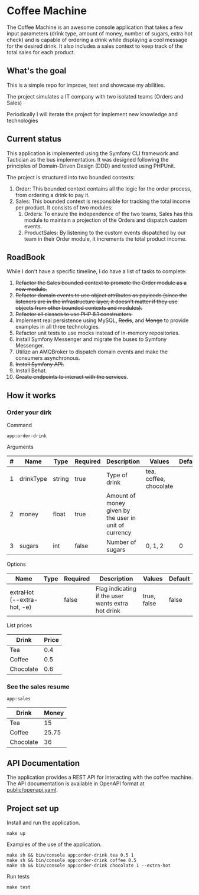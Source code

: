 # Coffee Machine
The Coffee Machine is an awesome console application that takes a few input parameters
(drink type, amount of money, number of sugars, extra hot check)
and is capable of ordering a drink while displaying a cool message for the desired drink.
It also includes a sales context to keep track of the total sales for each product.

## What's the goal
This is a simple repo for improve, test and showcase my abilities.

The project simulates a IT company with two isolated teams (Orders and Sales)

Periodically I will iterate the project for implement new knowledge and technologies

## Current status
This application is implemented using the Symfony CLI framework and Tactician as the bus implementation.
It was designed following the principles of Domain-Driven Design (DDD) and tested using PHPUnit.

The project is structured into two bounded contexts:
1. Order: This bounded context contains all the logic for the order process, from ordering a drink to pay it.
2. Sales: This bounded context is responsible for tracking the total income per product. It consists of two modules:
   1. Orders: To ensure the independence of the two teams, Sales has this module to maintain a projection of the Orders and dispatch custom events.
   2. ProductSales: By listening to the custom events dispatched by our team in their Order module, it increments the total product income.

## RoadBook
While I don't have a specific timeline, I do have a list of tasks to complete:

1. ~~Refactor the Sales bounded context to promote the Order module as a new module.~~
2. ~~Refactor domain events to use object attributes as payloads 
(since the listeners are in the infrastructure layer, it doesn't matter if they use objects from other bounded contexts and modules).~~
3. ~~Refactor all classes to use PHP 8.1 constructors.~~
4. Implement real persistence using MySQL, ~~Redis~~, and ~~Mongo~~ to provide examples in all three technologies.
5. Refactor unit tests to use mocks instead of in-memory repositories.
6. Install Symfony Messenger and migrate the buses to Symfony Messenger.
7. Utilize an AMQBroker to dispatch domain events and make the consumers asynchronous.
8. ~~Install Symfony API.~~
9. Install Behat.
10. ~~Create endpoints to interact with the services~~.

## How it works
### Order your dirk
Command
```
app:order-drink 

```

Arguments

|#|Name|Type|Required|Description|Values|Default|
|---|---|---|---|---|---|---|
|1|drinkType|string|true|Type of drink|tea, coffee, chocolate|
|2|money|float|true|Amount of money given by the user in unit of currency||
|3|sugars|int|false|Number of sugars|0, 1, 2|0|

Options

|Name|Type|Required|Description|Values|Default|
|---|---|---|---|---|---|
|extraHot (--extra-hot, -e)| |false|Flag indicating if the user wants extra hot drink|true, false|false|

List prices

|Drink|Price|
|---|---|
|Tea|0.4|
|Coffee|0.5|
|Chocolate|0.6|

### See the sales resume
```
app:sales
```
|Drink|Money|
|---|---|
|Tea|15|
|Coffee|25.75|
|Chocolate|36|

## API Documentation

The application provides a REST API for interacting with the coffee machine. 
The API documentation is available in OpenAPI format at [public/openapi.yaml](public/openapi.yaml).

## Project set up

Install and run the application.
```
make up
```

Examples of the use of the application.
```
make sh && bin/console app:order-drink tea 0.5 1
make sh && bin/console app:order-drink coffee 0.5
make sh && bin/console app:order-drink chocolate 1 --extra-hot
```

Run tests
```
make test
```
